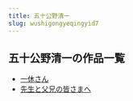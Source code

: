 ```yaml
---
title: 五十公野清一
slug: wushigongyeqingyid7
---
```


## 五十公野清一の作品一覧

- [一休さん](yixiusanc8)
- [先生と父兄の皆さまへ](xianshengtofuxiongnojiesamahec7)
